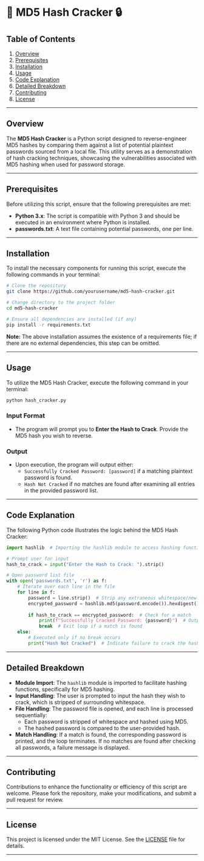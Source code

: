 # 📜 MD5 Hash Cracker 🔒

## Table of Contents
1. [Overview](#overview)
2. [Prerequisites](#prerequisites)
3. [Installation](#installation)
4. [Usage](#usage)
5. [Code Explanation](#code-explanation)
6. [Detailed Breakdown](#detailed-breakdown)
7. [Contributing](#contributing)
8. [License](#license)

---

## Overview
The **MD5 Hash Cracker** is a Python script designed to reverse-engineer MD5 hashes by comparing them against a list of potential plaintext passwords sourced from a local file. This utility serves as a demonstration of hash cracking techniques, showcasing the vulnerabilities associated with MD5 hashing when used for password storage.

---

## Prerequisites
Before utilizing this script, ensure that the following prerequisites are met:

- **Python 3.x**: The script is compatible with Python 3 and should be executed in an environment where Python is installed.
- **passwords.txt**: A text file containing potential passwords, one per line.

---

## Installation
To install the necessary components for running this script, execute the following commands in your terminal:

```bash
# Clone the repository
git clone https://github.com/yourusername/md5-hash-cracker.git

# Change directory to the project folder
cd md5-hash-cracker

# Ensure all dependencies are installed (if any)
pip install -r requirements.txt
```

**Note:** The above installation assumes the existence of a requirements file; if there are no external dependencies, this step can be omitted.

---

## Usage
To utilize the MD5 Hash Cracker, execute the following command in your terminal:

```bash
python hash_cracker.py
```

### Input Format
- The program will prompt you to **Enter the Hash to Crack**. Provide the MD5 hash you wish to reverse.

### Output
- Upon execution, the program will output either:
  - `Successfully Cracked Password: [password]` if a matching plaintext password is found.
  - `Hash Not Cracked` if no matches are found after examining all entries in the provided password list.

---

## Code Explanation
The following Python code illustrates the logic behind the MD5 Hash Cracker:

```python
import hashlib  # Importing the hashlib module to access hashing functions

# Prompt user for input
hash_to_crack = input("Enter the Hash to Crack: ").strip()

# Open password list file
with open('passwords.txt', 'r') as f:
    # Iterate over each line in the file
    for line in f:
        password = line.strip()  # Strip any extraneous whitespace/newline
        encrypted_password = hashlib.md5(password.encode()).hexdigest()  # Hash the current password
        
        if hash_to_crack == encrypted_password:  # Check for a match
            print(f"Successfully Cracked Password: {password}")  # Output result
            break  # Exit loop if a match is found
    else:
        # Executed only if no break occurs
        print("Hash Not Cracked")  # Indicate failure to crack the hash
```

---

## Detailed Breakdown
- **Module Import**: The `hashlib` module is imported to facilitate hashing functions, specifically for MD5 hashing.
- **Input Handling**: The user is prompted to input the hash they wish to crack, which is stripped of surrounding whitespace.
- **File Handling**: The password file is opened, and each line is processed sequentially:
  - Each password is stripped of whitespace and hashed using MD5.
  - The hashed password is compared to the user-provided hash.
- **Match Handling**: If a match is found, the corresponding password is printed, and the loop terminates. If no matches are found after checking all passwords, a failure message is displayed.

---

## Contributing
Contributions to enhance the functionality or efficiency of this script are welcome. Please fork the repository, make your modifications, and submit a pull request for review.

---

## License
This project is licensed under the MIT License. See the [LICENSE](LICENSE) file for details.

---
